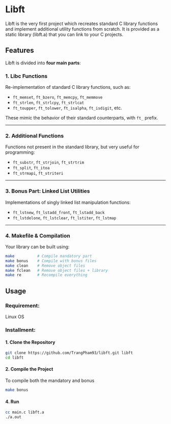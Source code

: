 #  Libft

Libft is the very first project which recreates standard C library functions and implement additional utility functions from scratch.
It is provided as a static library (libft.a) that you can link to your C projects.

## Features

Libft is divided into **four main parts**:

### 1. **Libc Functions**
Re-implementation of standard C library functions, such as:
- `ft_memset`, `ft_bzero`, `ft_memcpy`, `ft_memmove`
- `ft_strlen`, `ft_strlcpy`, `ft_strlcat`
- `ft_toupper`, `ft_tolower`, `ft_isalpha`, `ft_isdigit`, etc.

These mimic the behavior of their standard counterparts, with `ft_` prefix.

---

### 2. **Additional Functions**
Functions not present in the standard library, but very useful for programming:
- `ft_substr`, `ft_strjoin`, `ft_strtrim`
- `ft_split`, `ft_itoa`
- `ft_strmapi`, `ft_striteri`

---

### 3. **Bonus Part: Linked List Utilities**
Implementations of singly linked list manipulation functions:
- `ft_lstnew`, `ft_lstadd_front`, `ft_lstadd_back`
- `ft_lstdelone`, `ft_lstclear`, `ft_lstiter`, `ft_lstmap`

---

### 4. **Makefile & Compilation**
Your library can be built using:
```bash
make          # Compile mandatory part
make bonus    # Compile with bonus files
make clean    # Remove object files
make fclean   # Remove object files + library
make re       # Recompile everything
```

## Usage
### Requirement: 
Linux OS
### Installment:
#### 1. Clone the Repository
   ```bash
   git clone https://github.com/TrangPham93/libft.git libft
   cd libft
   ```
#### 2. Compile the Project
To compile both the mandatory and bonus
```bash 
make bonus
```
#### 4. Run
```bash 
cc main.c libft.a
./a.out
```
